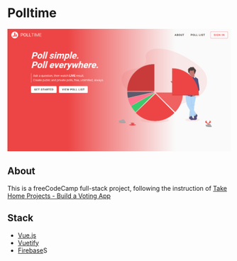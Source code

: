 # Polltime

![Preview screenshot](preview.png?raw=true)

## About

This is a freeCodeCamp full-stack project, following the instruction of [Take Home Projects - Build a Voting App](https://www.freecodecamp.org/learn/coding-interview-prep/take-home-projects/build-a-voting-app/)

## Stack

- [Vue.js](https://vuejs.org/)
- [Vuetify](https://vuetifyjs.com/)
- [Firebase](https://firebase.google.com/)S
